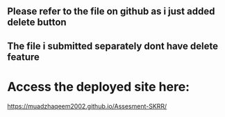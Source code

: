 ## Please refer to the file on github as i just added delete button
## The file i submitted separately dont have delete feature

# Access the deployed site here:
https://muadzhaqeem2002.github.io/Assesment-SKRR/
